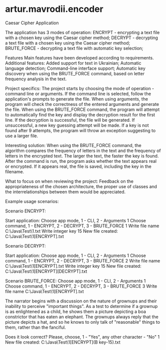 # artur.mavrodii.encoder
Caesar Cipher Application

The application has 3 modes of operation:
ENCRYPT - encrypting a text file with a chosen key using the Caesar cipher method;
DECRYPT - decrypting a text file with a chosen key using the Caesar cipher method;
BRUTE_FORCE - decrypting a text file with automatic key selection;

Features
Main features have been developed according to requirements.
Additional features:
Added support for text in Ukrainian;
Automatic language detection;
Command-line interface support;
Automatic key discovery when using the BRUTE_FORCE command, based on letter frequency analysis in the text.

Project specifics:
The project starts by choosing the mode of operation - command line or arguments.
If the command line is selected, follow the application's prompts to generate the file.
When using arguments, the program will check the correctness of the entered arguments and generate the file. When using the BRUTE_FORCE command, the program will attempt to automatically find the key and display the decryption result for the first line. If the decryption is successful, the file will be generated. If unsuccessful, a new key guessing attempt will be made. If a key is not found after 9 attempts, the program will throw an exception suggesting to use a larger file.

Interesting solution:
When using the BRUTE_FORCE command, the algorithm compares the frequency of letters in the text and the frequency of letters in the encrypted text. The larger the text, the faster the key is found. After the command is run, the program asks whether the text appears real or encrypted. If it appears real, the file is saved, including the key in the filename.

What to focus on when reviewing the project:
Feedback on the appropriateness of the chosen architecture, the proper use of classes and the interrelationships between them would be appreciated.

Example usage scenarios:

Scenario ENCRYPT:

Start application:
Choose app mode, 1 - CLI, 2 - Arguments
1
Choose command, 1 - ENCRYPT, 2 - DECRYPT, 3 - BRUTE_FORCE
1
Write file name
C:\Java\Test\1.txt
Write integer key
15
New file created: C:\Java\Test\1[ENCRYPT].txt


Scenario DECRYPT:

Start application:
Choose app mode, 1 - CLI, 2 - Arguments
1
Choose command, 1 - ENCRYPT, 2 - DECRYPT, 3 - BRUTE_FORCE
2
Write file name
C:\Java\Test\1[ENCRYPT].txt
Write integer key
15
New file created: C:\Java\Test\1[ENCRYPT][DECRYPT].txt

Scenario BRUTE_FORCE:
Choose app mode, 1 - CLI, 2 - Arguments
1
Choose command, 1 - ENCRYPT, 2 - DECRYPT, 3 - BRUTE_FORCE
3
Write file name
C:\Java\Test\1[ENCRYPT].txt

The narrator begins with a discussion on the nature of grownups and their inability to perceive "important things". As a test to determine if a grownup is as enlightened as a child, he shows them a picture depicting a boa constrictor that has eaten an elephant. The grownups always reply that the picture depicts a hat, and so he knows to only talk of "reasonable" things to them, rather than the fanciful.

Does it look correct? Please, choose, 1 - "Yes", any other character - "No"
1
New file created: C:\Java\Test\1[ENCRYPT](B key-15).txt
